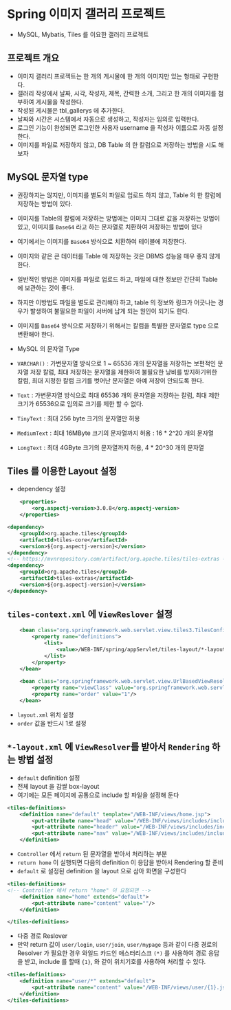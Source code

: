 # Spring 이미지 갤러리 프로젝트
- MySQL, Mybatis, Tiles 를 이요한 갤러리 프로젝트

## 프로젝트 개요
- 이미지 갤러리 프로젝트는 한 개의 게시물에 한 개의 이미지만 있는 형태로 구현한다.
- 갤러리 작성에서 날짜, 시각, 작성자, 제목, 간력한 소개, 그리고 한 개의 이미지를 첨부하여 게시물을 작성한다.
- 작성된 게시물은 tbl_gallerys 에 추가한다.
- 날짜와 시간은 시스템에서 자동으로 생성하고, 작성자는 임의로 입력한다.
- 로그인 기능이 완성되면 로그인한 사용자 username 을 작성자 이름으로 자동 설정한다.
- 이미지를 파일로 저장하지 않고, DB Table 의 한 칼럼으로 저장하는 방법을 시도 해보자

## MySQL 문자열 type
- 권장하지는 않지만, 이미지를 별도의 파일로 업로드 하지 않고, Table 의 한 칼럼에 저장하는 방법이 있다.
- 이미지를 Table의 칼럼에 저장하는 방법에는 이미지 그대로 값을 저장하는 방법이 있고, 이미지를 `Base64` 라고 하는 문자열로 치환하여 저장하는 방법이 있다
- 여기에서는 이미지를 `Base64` 방식으로 치환하여 테이블에 저장한다.
- 이미지와 같은 큰 데이터를 Table 에 저장하는 것은 DBMS 성능을 매우 좋지 않게 한다.
- 일반적인 방법은 이미지를 파일로 업로드 하고, 파일에 대한 정보만 간단히 Table 에 보관하는 것이 좋다.
- 하지만 이방법도 파일을 별도로 관리해야 하고, table 의 정보와 링크가 어긋나는 경우가 발생하여 불필요한 파일이 서버에 남게 되는 원인이 되기도 한다.

- 이미지를 `Base64` 방식으로 저장하기 위해서는 칼럼을 특별한 문자열로 type 으로 변환해야 한다.

- MySQL 의 문자열 Type
- `VARCHAR()` : 가변문자열 방식으로 1 ~ 65536 개의 문자열을 저장하는 보편적인 문자열 저장 칼럼, 최대 저장하는 문자열을 제한하여 불필요한 낭비를 방지하기위한 칼럼, 최대 지정한 칼럼 크기를 벗어난 문자열은 아예 저장이 안되도록 한다.
- `Text` : 가변문자열 방식으로 최대 65536 개의 문자열을 저장하는 칼럼, 최대 제한 크기가 65536으로 임의로 크기를 제한 할 수 없다.
- `TinyText` : 최대 256 byte 크기의 문자열만 허용
- `MediumText` : 최대 16MByte 크기의 문자열까지 허용 : 16 * 2^20 개의 문자열 
- `LongText` : 최대 4GByte 크기의 문자열까지 허용, 4 * 20^30 개의 문자열

## Tiles 를 이용한 Layout 설정
- dependency 설정
```xml
	<properties>
		<org.aspectj-version>3.0.8</org.aspectj-version>
	</properties>

<dependency>
    <groupId>org.apache.tiles</groupId>
    <artifactId>tiles-core</artifactId>
    <version>${org.aspectj-version}</version>
</dependency>
<!-- https://mvnrepository.com/artifact/org.apache.tiles/tiles-extras -->
<dependency>
    <groupId>org.apache.tiles</groupId>
    <artifactId>tiles-extras</artifactId>
    <version>${org.aspectj-version}</version>
</dependency>

```

## `tiles-context.xml` 에 `ViewReslover` 설정
```xml
	<bean class="org.springframework.web.servlet.view.tiles3.TilesConfigurer">
		<property name="definitions">
			<list>
				<value>/WEB-INF/spring/appServlet/tiles-layout/*-layout.xml</value>
			</list>
		</property>
	</bean>
	
	<bean class="org.springframework.web.servlet.view.UrlBasedViewResolver">
		<property name="viewClass" value="org.springframework.web.servlet.view.tiles3.TilesView"/>		
		<property name="order" value="1"/>
	</bean>
```

- `layout.xml` 위치 설정
- `order` 값을 반드시 1로 설정

## `*-layout.xml` 에 `ViewResolver`를 받아서 `Rendering` 하는 방법 설정
- `default` definition 설정
- 전체 layout 을 감쌀 box-layout
- 여기에는 모든 페이지에 공통으로 include 할 파일을 설정해 둔다

```xml
<tiles-definitions>
	<definition name="default" template="/WEB-INF/views/home.jsp">
		<put-attribute name="head" value="/WEB-INF/views/includes/include-head.jsp" />
		<put-attribute name="header" value="/WEB-INF/views/includes/include-headers.jsp" />
		<put-attribute name="nav" value="/WEB-INF/views/includes/include-main-nav.jsp" />
	</definition>
```

- `Controller` 에서 `return` 된 문자열을 받아서 처리하는 부분
- `return home` 이 실행되면 다음의 definition 이 응답을 받아서 Rendering 할 준비
- `default` 로 설정된 definition 을 layout 으로 삼아 화면을 구성한다
```xml
<tiles-definitions>
<!-- Controller 에서 return "home" 이 요청되면 -->
	<definition name="home" extends="default">
		<put-attribute name="content" value=""/>
	</definition>

</tiles-definitions>
```

- 다중 경로 Reslover
- 만약 return 값이 `user/login`, `user/join`, `user/mypage` 등과 같이 다중 경로의 Resolver 가 필요한 경우 와일드 카드인 애스터리스크 `(*)` 를 사용하여 경로 응답을 받고, include 를 할때 `{1}`, 와 같이 위치기호를 사용하여 처리할 수 있다.
```xml
<tiles-definitions>
	<definition name="user/*" extends="default">
		<put-attribute name="content" value="/WEB-INF/views/user/{1}.jsp"/>
	</definition>
</tiles-definitions>
```